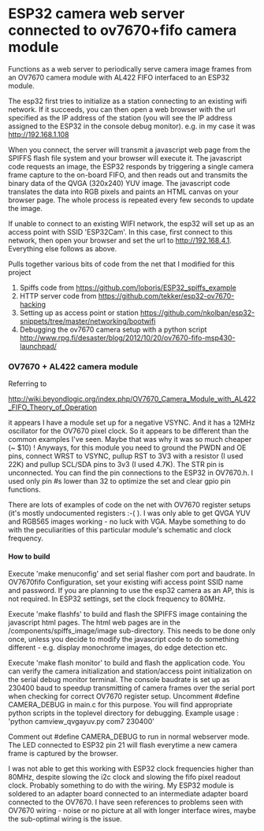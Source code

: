 # ESP32 camera web server connected to ov7670+fifo camera module

Functions as a web server to periodically serve camera image frames from an OV7670 camera module with AL422 FIFO interfaced to an ESP32 module. 

The esp32 first tries to initialize as a station connecting to an existing wifi network. If it succeeds, you can then open a web browser with the url specified as the IP address of the station (you will see the IP address assigned to the ESP32 in the console debug monitor). e.g. in my case it was  http://192.168.1.108

When you connect, the server will transmit a javascript web page from the SPIFFS flash file system and your browser will execute it. The javascript code requests an image, the ESP32 responds by triggering a single camera frame capture to the on-board FIFO, and then reads out and transmits the binary data of the QVGA (320x240) YUV image. The javascript code translates the data into RGB pixels and paints an HTML canvas on your browser page. The whole process is repeated every few seconds to update the image.

If unable to connect to an existing WIFI network, the esp32 will set up as an access point with SSID 'ESP32Cam'. In this case, first connect to this network, then open your browser and set the url to http://192.168.4.1. Everything else follows as above.

Pulls together various bits of code from the net that I modified for this project 

1. Spiffs code from https://github.com/loboris/ESP32_spiffs_example
2. HTTP server code from https://github.com/tekker/esp32-ov7670-hacking
3. Setting up as access point or station https://github.com/nkolban/esp32-snippets/tree/master/networking/bootwifi
4. Debugging the ov7670 camera setup with a python script http://www.rpg.fi/desaster/blog/2012/10/20/ov7670-fifo-msp430-launchpad/

### OV7670 + AL422 camera module
Referring to 

http://wiki.beyondlogic.org/index.php/OV7670_Camera_Module_with_AL422_FIFO_Theory_of_Operation

it appears I have a module set up for a negative VSYNC. And it has a 12MHz oscillator for the OV7670 pixel clock. So it appears to be different than the common examples I've seen. Maybe that was why it was so much cheaper (~ $10) ! Anyways, for this module you need to ground the PWDN and OE pins, connect WRST to VSYNC, pullup RST to 3V3 with a resistor (I used 22K) and pullup SCL/SDA pins to 3v3 (I used 4.7K). The STR pin is unconnected. You can find the pin connections to the ESP32 in OV7670.h. I used only pin #s lower than 32 to optimize the set and clear gpio pin functions. 

There are lots of examples of code on the net with OV7670 register setups (it's mostly undocumented registers :-( ). I was only able to get QVGA YUV and RGB565 images working - no luck with VGA. Maybe something to do with the peculiarities of this particular module's schematic and clock frequency.

#### How to build
Execute 'make menuconfig' and set serial flasher com port and baudrate. In OV7670fifo Configuration, set your existing wifi access point SSID name and password. If you are planning to use the esp32 camera as an AP, this is not required. In ESP32 settings, set the clock frequency to 80MHz. 

Execute 'make flashfs' to build and flash the SPIFFS image containing the javascript html pages. The html web pages are in the
/components/spiffs_image/image sub-directory. This needs to be done only once, unless you decide to modify the javascript code to do something different - e.g. display monochrome images, do edge detection etc. 

Execute 'make flash monitor' to build and flash the application code. You can verify the camera initialization and station/access point initialization on the serial debug monitor terminal. The console baudrate is set up as 230400 baud to speedup transmitting of camera frames over the serial port when checking for correct OV7670 register setup. Uncomment #define CAMERA_DEBUG in main.c for this purpose. You will find appropriate python scripts in the toplevel directory for debugging. 
Example usage : 'python camview_qvgayuv.py com7 230400'

Comment out #define CAMERA_DEBUG to run in normal webserver mode. The LED connected to ESP32 pin 21 will flash everytime a new camera frame is captured by the browser.

I was not able to get this working with ESP32 clock frequencies higher than 80MHz, despite slowing the i2c clock and slowing the fifo pixel readout clock. Probably something to do with the wiring. My ESP32 module is soldered to an adapter board connected to an intermediate adapter board connected to the OV7670. I have seen references to problems seen with OV7670 wiring - noise or no picture at all with longer interface wires, maybe the sub-optimal wiring is the issue.



